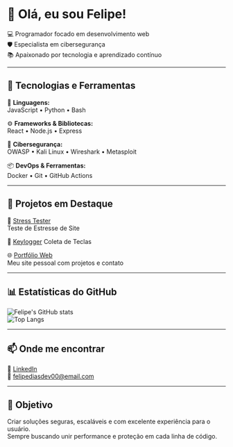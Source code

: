 # 👋 Olá, eu sou Felipe!

💻 Programador focado em desenvolvimento web  
🛡️ Especialista em cibersegurança  
📚 Apaixonado por tecnologia e aprendizado contínuo

---

## 🚀 Tecnologias e Ferramentas

🧠 **Linguagens:**  
JavaScript • Python • Bash

⚙️ **Frameworks & Bibliotecas:**  
React • Node.js • Express

🔐 **Cibersegurança:**  
OWASP • Kali Linux • Wireshark • Metasploit

📦 **DevOps & Ferramentas:**  
Docker • Git • GitHub Actions

---

## 📌 Projetos em Destaque

🔐 [Stress Tester](https://github.com/felipediasdev0/stress-tester)  
Teste de Estresse de Site

🧰 [Keylogger](https://github.com/felipediasdev0/keylogger)
Coleta de Teclas

🌐 [Portfólio Web](https://github.com/felipediasdev0/portfolio)  
Meu site pessoal com projetos e contato

---

## 📊 Estatísticas do GitHub

![Felipe's GitHub stats](https://github-readme-stats.vercel.app/api?username=felipediasdev0&show_icons=true&theme=default)  
![Top Langs](https://github-readme-stats.vercel.app/api/top-langs/?username=felipediasdev0&layout=compact&theme=default)

---

## 📫 Onde me encontrar

🔗 [LinkedIn](www.linkedin.com/in/felipediasdev00)  
📧 felipediasdev00@email.com  

---

## 🎯 Objetivo

Criar soluções seguras, escaláveis e com excelente experiência para o usuário.  
Sempre buscando unir performance e proteção em cada linha de código.
